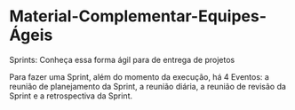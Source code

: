 # Material-Complementar-Equipes-Ágeis
Sprints: Conheça essa forma ágil para de entrega de projetos

Para fazer uma Sprint, além do momento da execução, há 4 Eventos: a reunião de planejamento da Sprint, a reunião diária, a reunião de revisão da Sprint e a retrospectiva da Sprint.
